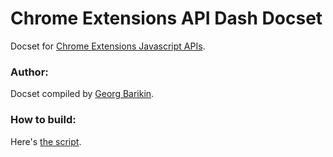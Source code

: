 Chrome Extensions API Dash Docset
=================================

Docset for [Chrome Extensions Javascript APIs](https://developer.chrome.com/extensions/api_index).

### Author:

Docset compiled by [Georg Barikin](https://github.com/gebrkn).

### How to build:

Here's [the script](https://github.com/gebrkn/bits/blob/master/chromeapi_docset.js).

